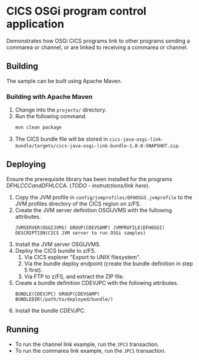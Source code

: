# CICS OSGi program control application
Demonstrates how OSGi CICS programs link to other programs sending a commarea or channel, or are linked to receiving a commarea or channel.

## Building
The sample can be built using Apache Maven.

### Building with Apache Maven
1. Change into the `projects/` directory.
2. Run the following command.
   ```sh
   mvn clean package
   ```
3. The CICS bundle file will be stored in `cics-java-osgi-link-bundle/targets/cics-java-osgi-link-bundle-1.0.0-SNAPSHOT.zip`.

## Deploying
Ensure the prerequisite library has been installed for the programs DFH$LCCC and DFH$LCCA. (*TODO - instrutctions/link here*).

1. Copy the JVM profile in `config/jvmprofiles/DFHOSGI.jvmprofile` to the JVM profiles directory of the CICS region on z/FS.
2. Create the JVM server definition OSGIJVMS with the fullowing attributes.
   ```
   JVMSERVER(OSGIJVMS) GROUP(CDEVSAMP) JVMPROFILE(DFHOSGI) DESCRIPTION(CICS JVM server to run OSGi samples)
   ```
3. Install the JVM server OSGIJVMS.
4. Deploy the CICS bundle to z/FS.
   1. Via CICS explorer "Export to UNIX filesystem".
   2. Via the bundle deploy endpoint (create the bundle definition in step 5 first).
   3. Via FTP to z/FS, and extract the ZIP file.
5. Create a bundle definition CDEVJPC with the following attributes.
   ```
   BUNDLE(CDEVJPC) GROUP(CDEVSAMP) BUNDLEDIR(/path/to/deployed/bundle/)
   ```
6. Install the bundle CDEVJPC.


## Running

* To run the channel link example, run the `JPC3` transaction.
* To run the commarea link example, run the `JPC1` transaction.
